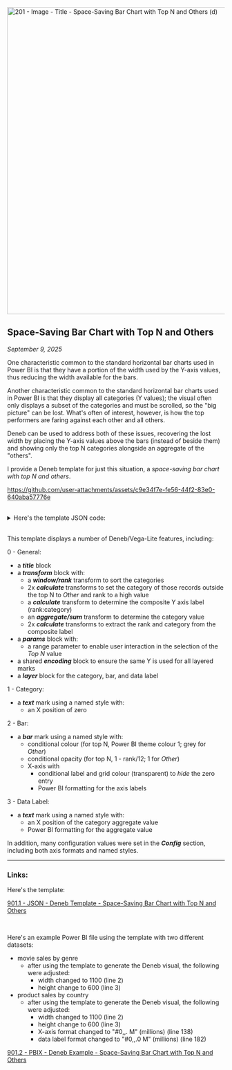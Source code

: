 <img width="1280" height="710" alt="201 - Image - Title - Space-Saving Bar Chart with Top N and Others (d)" src="https://github.com/user-attachments/assets/6adce39d-d142-48e8-b5b0-9eb3850b465b" />

## Space-Saving Bar Chart with Top N and Others

*September 9, 2025*

One characteristic common to the standard horizontal bar charts used in Power BI is that they have a portion of the width used by the Y-axis values, thus reducing the width available for the bars. 

Another characteristic common to the standard horizontal bar charts used in Power BI is that they display all categories (Y values); the visual often only displays a subset of the categories and must be scrolled, so the "big picture" can be lost. What's often of interest, however, is how the top performers are faring against each other and all others.

Deneb can be used to address both of these issues, recovering the lost width by placing the Y-axis values above the bars (instead of beside them) and showing only the top N categories alongside an aggregate of the "others".

I provide a Deneb template for just this situation, a *space-saving bar chart with top N and others*.

https://github.com/user-attachments/assets/c9e34f7e-fe56-44f2-83e0-640aba57776e

<br>

<details closed>
<summary>Here's the template JSON code:</summary>

``` json 
{
  "$schema": "https://vega.github.io/schema/vega-lite/v5.json",
  "usermeta": {
    "information": {
      "uuid": "8cb8bc51-a19d-4a63-b7a3-883b84a78b71",
      "generated": "2025-06-23T13:47:50.411Z",
      "previewImageBase64PNG": "data:image/png;base64,iVBORw0KGgoAAAANSUhEUgAAAAEAAAABCAQAAAC1HAwCAAAAC0lEQVR42mNkYAAAAAYAAjCB0C8AAAAASUVORK5CYII=",
      "name": "Space-Saving Bar Chart with Top N and Others",
      "description": "Full-width bar chart with category above bar displaying bars for the top N categories and another aggregated bar for all remaining categories. A ranged screen widget allows selection of the top N value.",
      "author": "Greg Philps"
    },
    "deneb": {
      "build": "1.7.2.1",
      "metaVersion": 1,
      "provider": "vegaLite",
      "providerVersion": "5.20.1"
    },
    "interactivity": {
      "tooltip": true,
      "contextMenu": true,
      "selection": false,
      "selectionMode": "simple",
      "highlight": false,
      "dataPointLimit": 50
    },
    "config": "{\n  \"view\": {\n    \"stroke\": \"transparent\"\n  },\n  \"axisY\": {\n    \"ticks\": false,\n    \"grid\": false,\n    \"domain\": false\n  },\n  \"axisX\": {\n    \"ticks\": false,\n    \"grid\": true,\n    \"domain\": false,\n    \"labelFont\": \"Segoe UI\",\n    \"labelFontSize\": 12\n  },\n  \"style\": {\n    \"_bar_style\": {\n      \"cornerRadius\": 50\n    },\n    \"_category_text_style\": {\n      \"align\": \"left\",\n      \"font\": \"Segoe UI\",\n      \"fontSize\": 16\n    },\n    \"_data_label_text_style\": {\n      \"align\": \"left\",\n      \"font\": \"Segoe UI\",\n      \"fontSize\": 14\n    }\n  }\n}",
    "dataset": [
      {
        "key": "__0__",
        "name": "Category",
        "description": "The category to be displayed on the Y axis",
        "kind": "column",
        "type": "text"
      },
      {
        "key": "__1__",
        "name": "Value",
        "description": "The quantitative value to be displayed on the X axis",
        "kind": "measure",
        "type": "numeric"
      }
    ]
  },
  "title": {
    "anchor": "start",
    "align": "left",
    "text": "Space-Saving Bar Chart with Top N and Others",
    "font": "Segoe UI",
    "fontSize": 24,
    "fontStyle": "italic"
  },
  // dataset (from Power BI)
  "data": {
    "name": "dataset"
  },
  "width": 1150,
  "height": 560,
  // extend dataset with rank (to determine opacity)
  "transform": [
    {
      "window": [
        {
          "op": "dense_rank",
          "as": "_category_rank"
        }
      ],
      "sort": [
        {
          "field": "__1__",
          "order": "descending"
        }
      ]
    },
    {
      "calculate": "if( datum['_category_rank'] > _top_n, 'Other', datum['__0__'] )",
      "as": "_category"
    },
    {
      "calculate": "if( datum['_category'] == 'Other', 99, datum['_category_rank'] )",
      "as": "_category_rank2"
    },
    {
      "calculate": "pad( datum['_category_rank2'], 2, '0', 'left' ) + '-' + datum['_category']",
      "as": "_category_rank_and_label"
    },
    {
      "aggregate": [
        {
          "op": "sum",
          "field": "__1__",
          "as": "_sum_value_by_category"
        }
      ],
      "groupby": [
        "_category_rank_and_label"
      ]
    },
    {
      "calculate": "toNumber( slice( datum['_category_rank_and_label'], 0, 2 ) )",
      "as": "_category_rank3"
    },
    {
      "calculate": "slice( datum['_category_rank_and_label'], 3, 100 )",
      "as": "_category_label3"
    }
  ],
  "params": [
    {
      "name": "_top_n",
      "value": 5,
      "bind": {
        "input": "range",
        "min": 1,
        "max": 10,
        "step": 1,
        "name": "Top N: "
      }
    }
  ],
  // common Y encoding outside layer block
  "encoding": {
    "y": {
      "field": "_category_rank_and_label",
      "type": "nominal",
      "axis": null,
      "sort": {
        "op": "sum",
        "field": "_sum_value_by_category",
        "order": "descending"
      }
    }
  },
  // layer block for category (i.e., axis label), bar, and data label
  "layer": [
    {
      "name": "CATEGORY",
      "mark": {
        "type": "text",
        "color": "black",
        "style": "_category_text_style"
      },
      "encoding": {
        "x": {
          "datum": 0
        },
        "text": {
          "field": "_category_label3",
          "type": "nominal"
        }
      }
    },
    {
      "name": "BAR",
      "mark": {
        "type": "bar",
        "height": 15,
        "yOffset": 20,
	// use Power BI theme colour #1 for all categories, except for "Other" which uses grey
        "color": {
          "expr": "datum['_category_label3'] != 'Other' ? pbiColor(0) : '#C9C9C9'"
        },
        // use decreasing opacity by rank (higher rank = high opacity, lower rank = low opacity) or full opacity for "Other"		
        "opacity": {
          "expr": "datum['_category_label3'] != 'Other' ? 1 - ( datum['_category_rank3']  / 12 ) : 1"
        },
        "style": "_bar_style"
      },
      "encoding": {
        "x": {
          "field": "_sum_value_by_category",
          "type": "quantitative",
          "axis": {
            "title": null,
            "tickCount": 4,
            "labelColor": {
              "expr": "datum.value == 0 ? 'transparent' : '#7D7D7D'"
            },
            "gridColor": {
              "expr": "datum.value == 0 ? 'transparent' : '#C9C9C9'"
            },
            "formatType": "pbiFormat",
            // adjust Power BI format string as necessary to suit data
            "format": "#0,,,. B"
          }
        }
      }
    },
    {
      "name": "DATA_LABEL",
      "mark": {
        "type": "text",
        "color": "black",
        "xOffset": 5,
        "yOffset": 18,
        "style": "_data_label_text_style"
      },
      "encoding": {
        "x": {
          "field": "_sum_value_by_category",
          "type": "quantitative"
        },
        "text": {
          "field": "_sum_value_by_category",
          "formatType": "pbiFormat",
          // adjust Power BI format string as necessary to suit data
          "format": "#0,,,.0 B"
        }
      }
    }
  ]
}
```

</details>

<br>

This template displays a number of Deneb/Vega-Lite features, including:

0 - General:
- a ***title*** block
- a ***transform*** block with:
	- a ***window/rank*** transform to sort the categories
	- 2x ***calculate*** transforms to set the category of those records outside the top N to *Other* and rank to a high value
	- a ***calculate*** transform to determine the composite Y axis label (rank:category)
	- an ***aggregate/sum*** transform to determine the category value
	- 2x ***calculate*** transforms to extract the rank and category from the composite label
- a ***params*** block with:
	- a range parameter to enable user interaction in the selection of the *Top N* value
- a shared ***encoding*** block to ensure the same Y is used for all layered marks
- a ***layer*** block for the category, bar, and data label

1 - Category:
- a ***text*** mark using a named style with:
	- an X position of zero

2 - Bar:
- a ***bar*** mark using a named style with:
	- conditional colour (for top N, Power BI theme colour 1; grey for *Other*)
	- conditional opacity (for top N, 1 - rank/12; 1 for *Other*)
	- X-axis with 
		- conditional label and grid colour (transparent) to *hide* the zero entry
		- Power BI formatting for the axis labels

3 - Data Label:
- a ***text*** mark using a named style with:
	- an X position of the category aggregate value
	- Power BI formatting for the aggregate value

In addition, many configuration values were set in the ***Config*** section, including both axis formats and named styles.

<hr>

### Links:

Here's the template:

[901.1 - JSON - Deneb Template - Space-Saving Bar Chart with Top N and Others](https://github.com/alexbadiu-insightsinmotion/PBI-Documentation/blob/main/Components/Deneb/901.1%20-%20deneb_template.space_saving_bar_chart_with_top_n_and_others.v1.8.1.json)

<br>

Here's an example Power BI file using the template with two different datasets:
- movie sales by genre
  - after using the template to generate the Deneb visual, the following were adjusted:
    - width changed to 1100 (line 2)
    - height change to 600 (line 3)
- product sales by country
  - after using the template to generate the Deneb visual, the following were adjusted:
    - width changed to 1100 (line 2)
    - height change to 600 (line 3)
    - X-axis format changed to "#0,,. M" (millions) (line 138)
    - data label format changed to "#0,,.0 M" (millions) (line 182)

[901.2 - PBIX - Deneb Example - Space-Saving Bar Chart with Top N and Others](https://github.com/alexbadiu-insightsinmotion/PBI-Documentation/blob/main/Components/Deneb/901.2%20-%20Deneb%20Reusable%20Components%20-%20Space-Saving%20Bar%20Chart%20with%20Top%20N%20and%20Others%20-%20V1.8.1.pbix)

